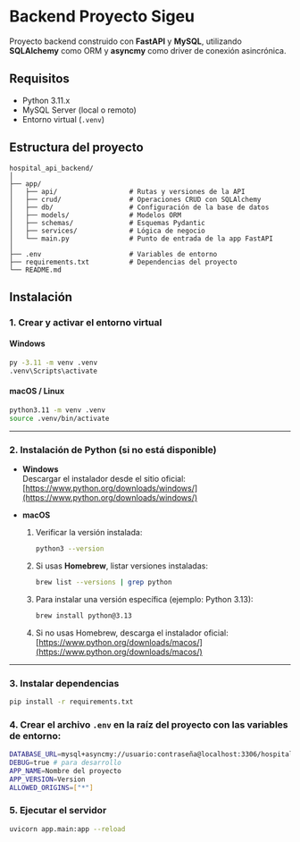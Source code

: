 # Backend Proyecto Sigeu

Proyecto backend construido con **FastAPI** y **MySQL**, utilizando **SQLAlchemy** como ORM y **asyncmy** como driver de conexión asincrónica.

## Requisitos

- Python 3.11.x
- MySQL Server (local o remoto)
- Entorno virtual (`.venv`)

## Estructura del proyecto
```
hospital_api_backend/
│
├── app/
│   ├── api/                  # Rutas y versiones de la API
│   ├── crud/                 # Operaciones CRUD con SQLAlchemy
│   ├── db/                   # Configuración de la base de datos
│   ├── models/               # Modelos ORM
│   ├── schemas/              # Esquemas Pydantic
│   ├── services/             # Lógica de negocio
│   └── main.py               # Punto de entrada de la app FastAPI
│
├── .env                      # Variables de entorno
├── requirements.txt          # Dependencias del proyecto
└── README.md
```

## Instalación

### 1. Crear y activar el entorno virtual

#### Windows
```bash
py -3.11 -m venv .venv
.venv\Scripts\activate
```

#### macOS / Linux
```bash
python3.11 -m venv .venv
source .venv/bin/activate
```

---

### 2. Instalación de Python (si no está disponible)

- **Windows**  
  Descargar el instalador desde el sitio oficial:  
  [https://www.python.org/downloads/windows/](https://www.python.org/downloads/windows/)

- **macOS**  
  1. Verificar la versión instalada:  
     ```bash
     python3 --version
     ```
  2. Si usas **Homebrew**, listar versiones instaladas:  
     ```bash
     brew list --versions | grep python
     ```
  3. Para instalar una versión específica (ejemplo: Python 3.13):  
     ```bash
     brew install python@3.13
     ```
  4. Si no usas Homebrew, descarga el instalador oficial:  
     [https://www.python.org/downloads/macos/](https://www.python.org/downloads/macos/)

---

### 3. Instalar dependencias
```bash
pip install -r requirements.txt
```

### 4. Crear el archivo `.env` en la raíz del proyecto con las variables de entorno:
```bash
DATABASE_URL=mysql+asyncmy://usuario:contraseña@localhost:3306/hospital_db
DEBUG=true # para desarrollo
APP_NAME=Nombre del proyecto
APP_VERSION=Version
ALLOWED_ORIGINS=["*"]
```

### 5. Ejecutar el servidor
```bash
uvicorn app.main:app --reload
```

